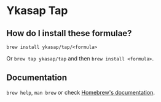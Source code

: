# Ykasap Tap

## How do I install these formulae?

`brew install ykasap/tap/<formula>`

Or `brew tap ykasap/tap` and then `brew install <formula>`.

## Documentation

`brew help`, `man brew` or check [Homebrew's documentation](https://docs.brew.sh).
